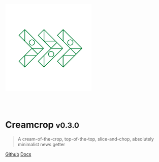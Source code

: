 ![header](./assets/Favicon.png) 

<br><br>

# Creamcrop <small>v0.3.0</small> 

> A cream-of-the-crop, top-of-the-top, slice-and-chop, absolutely minimalist news getter

[Github](https://github.com/creamcropdev/creamcrop) 
[Docs](./guide)
